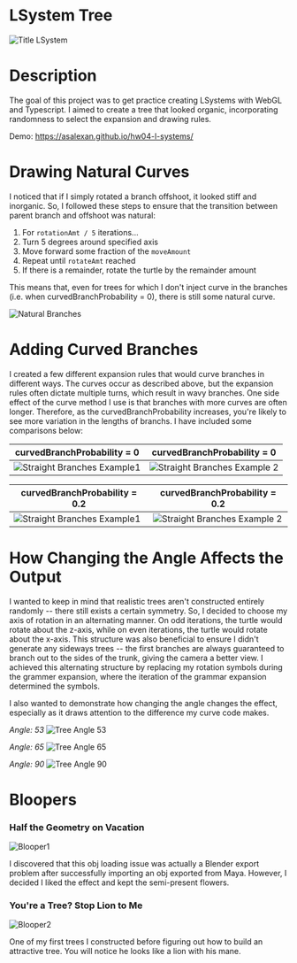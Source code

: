 # LSystem Tree

![Title LSystem](img/title2.png)

Description
===========
The goal of this project was to get practice creating LSystems with WebGL and Typescript. I aimed to create a tree that looked organic, incorporating randomness to select the expansion and drawing rules. 

Demo: https://asalexan.github.io/hw04-l-systems/

Drawing Natural Curves
======================
I noticed that if I simply rotated a branch offshoot, it looked stiff and inorganic. So, I followed these steps to ensure that the transition between parent branch and offshoot was natural:

1. For `rotationAmt / 5` iterations...
2. Turn 5 degrees around specified axis
3. Move forward some fraction of the `moveAmount`
4. Repeat until `rotateAmt` reached
5. If there is a remainder, rotate the turtle by the remainder amount

This means that, even for trees for which I don't inject curve in the branches (i.e. when curvedBranchProbability = 0), there is still some natural curve. 

![Natural Branches](img/natural_curves_annotated.png)

Adding Curved Branches
======================
I created a few different expansion rules that would curve branches in different ways. The curves occur as described above, but the expansion rules often dictate multiple turns, which result in wavy branches. One side effect of the curve method I use is that branches with more curves are often longer. Therefore, as the curvedBranchProbability increases, you're likely to see more variation in the lengths of branchs. I have included some comparisons below:

| curvedBranchProbability = 0 | curvedBranchProbability = 0 |
| --------------------------- | --------------------------- |
| ![Straight Branches Example1](/img/straight_branch11.png) | ![Straight Branches Example 2](img/straight_branch21.png) |

| curvedBranchProbability = 0.2 | curvedBranchProbability = 0.2 |
| --------------------------- | --------------------------- |
| ![Straight Branches Example1](/img/curved_branch11.png) | ![Straight Branches Example 2](img/curved_branch21.png) |

How Changing the Angle Affects the Output
=========================================
I wanted to keep in mind that realistic trees aren't constructed entirely randomly -- there still exists a certain symmetry. So, I decided to choose my axis of rotation in an alternating manner. On odd iterations, the turtle would rotate about the z-axis, while on even iterations, the turtle would rotate about the x-axis. This structure was also beneficial to ensure I didn't generate any sideways trees -- the first branches are always guaranteed to branch out to the sides of the trunk, giving the camera a better view. I achieved this alternating structure by replacing my rotation symbols during the grammer expansion, where the iteration of the grammar expansion determined the symbols. 

I also wanted to demonstrate how changing the angle changes the effect, especially as it draws attention to the difference my curve code makes.

*Angle: 53*
![Tree Angle 53](img/angle53_1.png)

*Angle: 65*
![Tree Angle 65](img/angle65_1.png)

*Angle: 90*
![Tree Angle 90](img/angle90_1.png)

Bloopers
========

### Half the Geometry on Vacation
![Blooper1](img/blooper31.png)

I discovered that this obj loading issue was actually a Blender export problem after successfully importing an obj exported from Maya. However, I decided I liked the effect and kept the semi-present flowers.

### You're a Tree? Stop Lion to Me
![Blooper2](img/blooper11.png)

One of my first trees I constructed before figuring out how to build an attractive tree. You will notice he looks like a lion with his mane.
